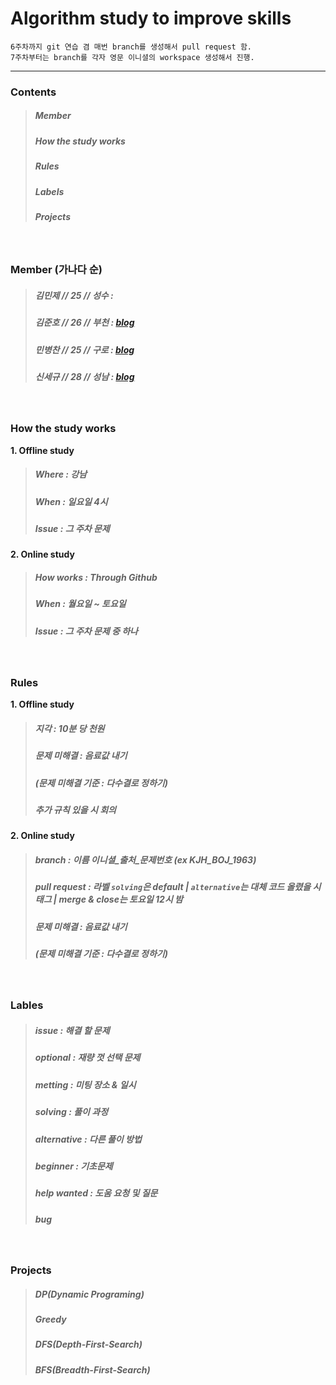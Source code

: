 
# Algorithm study to improve skills
```
6주차까지 git 연습 겸 매번 branch를 생성해서 pull request 함.
7주차부터는 branch를 각자 영문 이니셜의 workspace 생성해서 진행.
```
-----------------------

### Contents
> ##### Member
> ##### How the study works
> ##### Rules
> ##### Labels
> ##### Projects

<br>

### Member (가나다 순)
> ##### 김민제 // 25 // 성수 : 
> ##### 김준호 // 26 // 부천 : [blog](https://junhok82.github.io/)
> ##### 민병찬 // 25 // 구로 : [blog](https://minbyeongchan.github.io)
> ##### 신세규 // 28 // 성남 : [blog](https://sekyushin.github.io/)

<br>

### How the study works
__1. Offline study__
> ##### Where : 강남
> ##### When : 일요일 4시
> ##### Issue : 그 주차 문제
__2. Online study__
> ##### How works : Through Github
> ##### When : 월요일 ~ 토요일
> ##### Issue : 그 주차 문제 중 하나

<br>

### Rules
__1. Offline study__
> ##### 지각 : 10분 당 천원
> ##### 문제 미해결 : 음료값 내기
> ##### (문제 미해결 기준 : 다수결로 정하기)
> ##### 추가 규칙 있을 시 회의
__2. Online study__
> ##### branch : 이름 이니셜_출처_문제번호 (ex KJH_BOJ_1963)
> ##### pull request : 라벨 `solving`은 default | `alternative`는 대체 코드 올렸을 시 태그 | merge & close는 토요일 12시 밤
> ##### 문제 미해결 : 음료값 내기
> ##### (문제 미해결 기준 : 다수결로 정하기)

<br>

### Lables
> ##### issue : 해결 할 문제 
> ##### optional : 재량 껏 선택 문제
> ##### metting : 미팅 장소 & 일시
> ##### solving : 풀이 과정
> ##### alternative : 다른 풀이 방법
> ##### beginner : 기초문제
> ##### help wanted : 도움 요청 및 질문
> ##### bug

<br>

### Projects
> ##### DP(Dynamic Programing)
> ##### Greedy
> ##### DFS(Depth-First-Search)
> ##### BFS(Breadth-First-Search)

